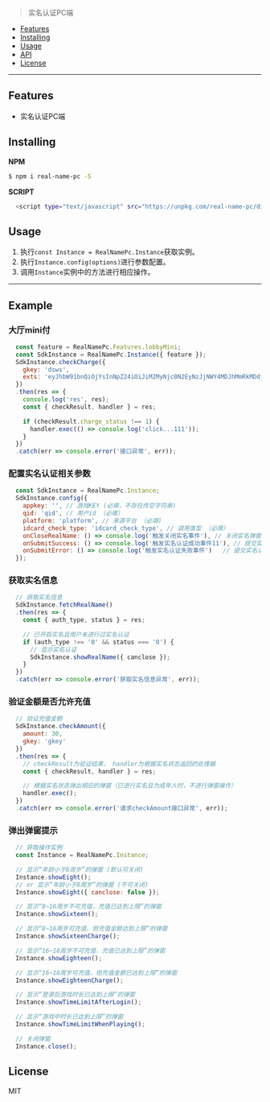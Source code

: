 > 实名认证PC端

* [Features](#features)
* [Installing](#installing)
* [Usage](#usage)
* [API](#api)
* [License](#license)

***

## Features
* 实名认证PC端

## Installing

**NPM**
```bash
$ npm i real-name-pc -S
```

**SCRIPT**
```bash
  <script type="text/javascript" src="https://unpkg.com/real-name-pc/dist/real-name-pc.min.js"></script>
```

## Usage

1. 执行`const Instance = RealNamePc.Instance`获取实例。
2. 执行`Instance.config(options)`进行参数配置。
3. 调用`Instance`实例中的方法进行相应操作。

***
## Example

### 大厅mini付
```javascript
  const feature = RealNamePc.Features.lobbyMini;
  const SdkInstance = RealNamePc.Instance({ feature });
  SdkInstance.checkCharge({
    gkey: 'dsws',
    exts: 'eyJhbW91bnQiOjYsInNpZ24iOiJiM2MyNjc0N2EyNzJjNWY4MDJhMmRkMDdjMjc4MGYxOSIsIml0ZW1faWQiOiJwY3dlaWR1YW5wcm9kdWN0NiIsInNlcnZlcl9pZCI6MjIxfQ'
  })
  .then(res => {
    console.log('res', res);
    const { checkResult, handler } = res;

    if (checkResult.charge_status !== 1) {
      handler.exec(() => console.log('click...111'));
    }
  })
  .catch(err => console.error('接口异常', err));

```

### 配置实名认证相关参数
```javascript
  const SdkInstance = RealNamePc.Instance;
  SdkInstance.config({
    appkey: '', // 游戏KEY (必填，不存在传空字符串)
    qid: 'qid', // 用户id （必填）
    platform: 'platform', // 来源平台 （必填)
    idcard_check_type: 'idcard_check_type', // 调用类型 （必填）
    onCloseRealName: () => console.log('触发关闭实名事件'), // 关闭实名弹窗右上角的关闭时，触发的事件 （可选）
    onSubmitSuccess: () => console.log('触发实名认证成功事件11'), // 提交实名认证成功时触发的事件  （可选）
    onSubmitError: () => console.log('触发实名认证失败事件')   // 提交实名认证失败时触发的事件  （可选）
  });
```

### 获取实名信息
```javascript
  // 获取实名信息
  SdkInstance.fetchRealName()
  .then(res => {
    const { auth_type, status } = res;

    // 已开启实名且用户未进行过实名认证
    if (auth_type !== '0' && status === '0') {
      // 显示实名认证
      SdkInstance.showRealName({ canclose });
    }
  })
  .catch(err => console.error('获取实名信息异常', err));
```

### 验证金额是否允许充值
```javascript
  // 验证充值金额
  SdkInstance.checkAmount({
    amount: 30,
    gkey: 'gkey'
  })
  .then(res => {
    // checkResult为验证结果， handler为根据实名状态返回的处理器
    const { checkResult, handler } = res;

    // 根据实名状态弹出相应的弹窗（已进行实名且为成年人时，不进行弹窗操作）
    handler.exec();
  })
  .catch(err => console.error('请求checkAmount接口异常', err));
```

### 弹出弹窗提示
```javascript 
  // 获取操作实例
  const Instance = RealNamePc.Instance;

  // 显示“年龄小于8周岁”的弹窗 (默认可关闭)
  Instance.showEight();
  // or 显示“年龄小于8周岁”的弹窗 (不可关闭)
  Instance.showEight({ canclose: false });

  // 显示“8~16周岁不可充值，充值已达到上限”的弹窗
  Instance.showSixteen();

  // 显示“8~16周岁可充值，但充值金额达到上限”的弹窗
  Instance.showSixteenCharge();

  // 显示“16~18周岁不可充值，充值已达到上限”的弹窗
  Instance.showEighteen();

  // 显示“16~18周岁可充值，但充值金额已达到上限”的弹窗
  Instance.showEighteenCharge();

  // 显示“登录后游戏时长已达到上限”的弹窗
  Instance.showTimeLimitAfterLogin();

  // 显示“游戏中时长已达到上限”的弹窗
  Instance.showTimeLimitWhenPlaying();

  // 关闭弹窗
  Instance.close();
```


## License
MIT